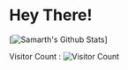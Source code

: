 # Hey There!

[![Samarth's Github Stats](https://github-readme-stats.vercel.app/api?username=shrivastavasamarth22&show_icons=true&theme=radical)]

Visitor Count : ![Visitor Count](https://profile-counter.glitch.me/{siddharth0402}/count.svg)
